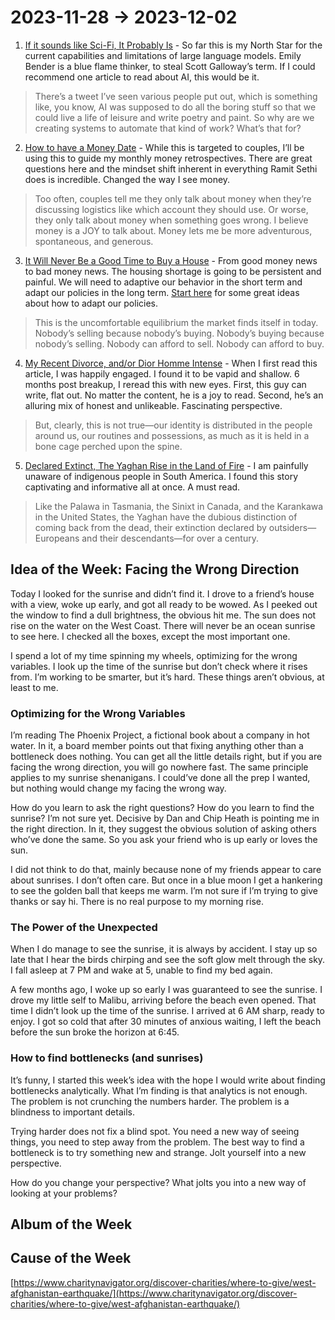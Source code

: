 # 2023-11-28 → 2023-12-02

1. [If it sounds like Sci-Fi, It Probably Is](https://journal.getabstract.com/en/2023/08/03/if-it-sounds-like-sci-fi-it-probably-is/) - So far this is my North Star for the current capabilities and limitations of large language models. Emily Bender is a blue flame thinker, to steal Scott Galloway’s term. If I could recommend one article to read about AI, this would be it.

> There’s a tweet I’ve seen various people put out, which is something like, you know, AI was supposed to do all the boring stuff so that we could live a life of leisure and write poetry and paint. So why are we creating systems to automate that kind of work? What’s that for?

2. [How to have a Money Date](https://getmatter.com/email/35483246/?token=35483246%3AfsGUfD-vfSpv0S2mFB-xalElBmA) - While this is targeted to couples, I’ll be using this to guide my monthly money retrospectives. There are great questions here and the mindset shift inherent in everything Ramit Sethi does is incredible. Changed the way I see money.

> Too often, couples tell me they only talk about money when they’re discussing logistics like which account they should use. Or worse, they only talk about money when something goes wrong. I believe money is a JOY to talk about. Money lets me be more adventurous, spontaneous, and generous.

3. [It Will Never Be a Good Time to Buy a House](https://www.theatlantic.com/ideas/archive/2023/11/buying-house-market-shortage/676088/) - From good money news to bad money news. The housing shortage is going to be persistent and painful. We will need to adaptive our behavior in the short term and adapt our policies in the long term. [Start here](https://www.strongtowns.org/journal/2018/6/6/toward-dynamic-zoning-codes) for some great ideas about how to adapt our policies.

> This is the uncomfortable equilibrium the market finds itself in today. Nobody’s selling because nobody’s buying. Nobody’s buying because nobody’s selling. Nobody can afford to sell. Nobody can afford to buy.

4. [My Recent Divorce, and/or Dior Homme Intense](https://getmatter.com/email/7468793/?token=7468793%3AIJ8-KX7YcQxgG3VSJMcrTNERnJs) - When I first read this article, I was happily engaged. I found it to be vapid and shallow. 6 months post breakup, I reread this with new eyes. First, this guy can write, flat out. No matter the content, he is a joy to read. Second, he’s an alluring mix of honest and unlikeable. Fascinating perspective.

> But, clearly, this is not true—our identity is distributed in the people around us, our routines and possessions, as much as it is held in a bone cage perched upon the spine.

5. [Declared Extinct, The Yaghan Rise in the Land of Fire](https://hakaimagazine.com/features/declared-dead-the-yaghan-rise-in-the-land-of-fire/?utm_source=pocket&utm_medium=email&utm_campaign=pockethits&cta=1&src=ph) - I am painfully unaware of indigenous people in South America. I found this story captivating and informative all at once. A must read.

> Like the Palawa in Tasmania, the Sinixt in Canada, and the Karankawa in the United States, the Yaghan have the dubious distinction of coming back from the dead, their extinction declared by outsiders—Europeans and their descendants—for over a century.

## Idea of the Week: Facing the Wrong Direction

Today I looked for the sunrise and didn’t find it. I drove to a friend’s house with a view, woke up early, and got all ready to be wowed. As I peeked out the window to find a dull brightness, the obvious hit me. The sun does not rise on the water on the West Coast. There will never be an ocean sunrise to see here. I checked all the boxes, except the most important one.

I spend a lot of my time spinning my wheels, optimizing for the wrong variables. I look up the time of the sunrise but don’t check where it rises from. I’m working to be smarter, but it’s hard. These things aren’t obvious, at least to me.

### Optimizing for the Wrong Variables

I’m reading The Phoenix Project, a fictional book about a company in hot water. In it, a board member points out that fixing anything other than a bottleneck does nothing. You can get all the little details right, but if you are facing the wrong direction, you will go nowhere fast. The same principle applies to my sunrise shenanigans. I could’ve done all the prep I wanted, but nothing would change my facing the wrong way.

How do you learn to ask the right questions? How do you learn to find the sunrise? I’m not sure yet. Decisive by Dan and Chip Heath is pointing me in the right direction. In it, they suggest the obvious solution of asking others who’ve done the same. So you ask your friend who is up early or loves the sun.

I did not think to do that, mainly because none of my friends appear to care about sunrises. I don’t often care. But once in a blue moon I get a hankering to see the golden ball that keeps me warm. I’m not sure if I’m trying to give thanks or say hi. There is no real purpose to my morning rise.

### The Power of the Unexpected

When I do manage to see the sunrise, it is always by accident. I stay up so late that I hear the birds chirping and see the soft glow melt through the sky. I fall asleep at 7 PM and wake at 5, unable to find my bed again.

A few months ago, I woke up so early I was guaranteed to see the sunrise. I drove my little self to Malibu, arriving before the beach even opened. That time I didn’t look up the time of the sunrise. I arrived at 6 AM sharp, ready to enjoy. I got so cold that after 30 minutes of anxious waiting, I left the beach before the sun broke the horizon at 6:45.

### How to find bottlenecks (and sunrises)

It’s funny, I started this week’s idea with the hope I would write about finding bottlenecks analytically. What I’m finding is that analytics is not enough. The problem is not crunching the numbers harder. The problem is a blindness to important details.

Trying harder does not fix a blind spot. You need a new way of seeing things, you need to step away from the problem. The best way to find a bottleneck is to try something new and strange. Jolt yourself into a new perspective.

How do you change your perspective? What jolts you into a new way of looking at your problems?

## Album of the Week

## Cause of the Week

[https://www.charitynavigator.org/discover-charities/where-to-give/west-afghanistan-earthquake/](https://www.charitynavigator.org/discover-charities/where-to-give/west-afghanistan-earthquake/)

